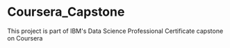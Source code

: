 # Coursera_Capstone
This project is part of IBM's Data Science Professional Certificate capstone on Coursera
